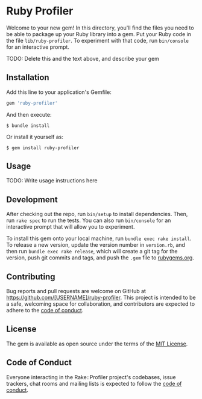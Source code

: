 # Ruby Profiler

Welcome to your new gem! In this directory, you'll find the files you need to be able to package up your Ruby library into a gem. Put your Ruby code in the file `lib/ruby-profiler`. To experiment with that code, run `bin/console` for an interactive prompt.

TODO: Delete this and the text above, and describe your gem

## Installation

Add this line to your application's Gemfile:

```ruby
gem 'ruby-profiler'
```

And then execute:

    $ bundle install

Or install it yourself as:

    $ gem install ruby-profiler

## Usage

TODO: Write usage instructions here

## Development

After checking out the repo, run `bin/setup` to install dependencies. Then, run `rake spec` to run the tests. You can also run `bin/console` for an interactive prompt that will allow you to experiment.

To install this gem onto your local machine, run `bundle exec rake install`. To release a new version, update the version number in `version.rb`, and then run `bundle exec rake release`, which will create a git tag for the version, push git commits and tags, and push the `.gem` file to [rubygems.org](https://rubygems.org).

## Contributing

Bug reports and pull requests are welcome on GitHub at https://github.com/[USERNAME]/ruby-profiler. This project is intended to be a safe, welcoming space for collaboration, and contributors are expected to adhere to the [code of conduct](https://github.com/[USERNAME]/ruby-profiler/blob/master/CODE_OF_CONDUCT.md).


## License

The gem is available as open source under the terms of the [MIT License](https://opensource.org/licenses/MIT).

## Code of Conduct

Everyone interacting in the Rake::Profiler project's codebases, issue trackers, chat rooms and mailing lists is expected to follow the [code of conduct](https://github.com/[USERNAME]/ruby-profiler/blob/master/CODE_OF_CONDUCT.md).
